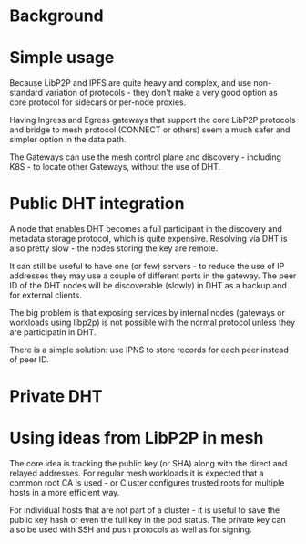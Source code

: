 # Background

# Simple usage

Because LibP2P and IPFS are quite heavy and complex, and use non-standard variation of protocols - they don't make 
a very good option as core protocol for sidecars or per-node proxies. 

Having Ingress and Egress gateways that support the core LibP2P protocols and bridge to mesh protocol (CONNECT or 
others) seem a much safer and simpler option in the data path. 

The Gateways can use the mesh control plane and discovery - including K8S - to locate other Gateways, without
the use of DHT. 

# Public DHT integration

A node that enables DHT becomes a full participant in the discovery and metadata storage protocol, which is
quite expensive. Resolving via DHT is also pretty slow - the nodes storing the key are remote. 

It can still be useful to have one (or few) servers - to reduce the use of IP addresses they may use
a couple of different ports in the gateway. The peer ID of the DHT nodes will be discoverable (slowly)
in DHT as a backup and for external clients. 

The big problem is that exposing services by internal nodes (gateways or workloads using libp2p) is not possible
with the normal protocol unless they are participatin in DHT. 

There is a simple solution: use IPNS to store records for each peer instead of peer ID. 

# Private DHT

# Using ideas from LibP2P in mesh

The core idea is tracking the public key (or SHA) along with the direct and relayed addresses. For regular 
mesh workloads it is expected that a common root CA is used - or Cluster configures trusted roots for multiple
hosts in a more efficient way. 

For individual hosts that are not part of a cluster - it is useful to save the public key hash or even the 
full key in the pod status. The private key can also be used with SSH and push protocols as well as for signing.



